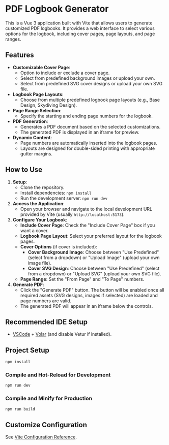 # PDF Logbook Generator

This is a Vue 3 application built with Vite that allows users to generate customized PDF logbooks. It provides a web interface to select various options for the logbook, including cover pages, page layouts, and page ranges.

## Features

*   **Customizable Cover Page**:
    *   Option to include or exclude a cover page.
    *   Select from predefined background images or upload your own.
    *   Select from predefined SVG cover designs or upload your own SVG file.
*   **Logbook Page Layouts**:
    *   Choose from multiple predefined logbook page layouts (e.g., Base Design, Skydiving Design).
*   **Page Range Selection**:
    *   Specify the starting and ending page numbers for the logbook.
*   **PDF Generation**:
    *   Generates a PDF document based on the selected customizations.
    *   The generated PDF is displayed in an iframe for preview.
*   **Dynamic Content**:
    *   Page numbers are automatically inserted into the logbook pages.
    *   Layouts are designed for double-sided printing with appropriate gutter margins.

## How to Use

1.  **Setup**:
    *   Clone the repository.
    *   Install dependencies: `npm install`
    *   Run the development server: `npm run dev`
2.  **Access the Application**:
    *   Open your browser and navigate to the local development URL provided by Vite (usually `http://localhost:5173`).
3.  **Configure Your Logbook**:
    *   **Include Cover Page**: Check the "Include Cover Page" box if you want a cover.
    *   **Logbook Page Layout**: Select your preferred layout for the logbook pages.
    *   **Cover Options** (if cover is included):
        *   **Cover Background Image**: Choose between "Use Predefined" (select from a dropdown) or "Upload Image" (upload your own image file).
        *   **Cover SVG Design**: Choose between "Use Predefined" (select from a dropdown) or "Upload SVG" (upload your own SVG file).
    *   **Page Range**: Set the "From Page" and "To Page" numbers.
4.  **Generate PDF**:
    *   Click the "Generate PDF" button. The button will be enabled once all required assets (SVG designs, images if selected) are loaded and page numbers are valid.
    *   The generated PDF will appear in an iframe below the controls.

## Recommended IDE Setup

*   [VSCode](https://code.visualstudio.com/) + [Volar](https://marketplace.visualstudio.com/items?itemName=Vue.volar) (and disable Vetur if installed).

## Project Setup

```sh
npm install
```

### Compile and Hot-Reload for Development

```sh
npm run dev
```

### Compile and Minify for Production

```sh
npm run build
```

## Customize Configuration

See [Vite Configuration Reference](https://vite.dev/config/).

